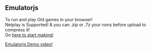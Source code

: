 ## Emulatorjs

To run and play Old games in your browser!
<br/> 
Netplay is Supported! & you can .zip or .7z your roms before upload to compress it!
<br/>
Go [here to start making!](https://allancoding.github.io/emulatorjs/)

[Emulatorjs Demo video!](https://allancoding.github.io/emulatorjs/files/emulatorjs.mp4)

